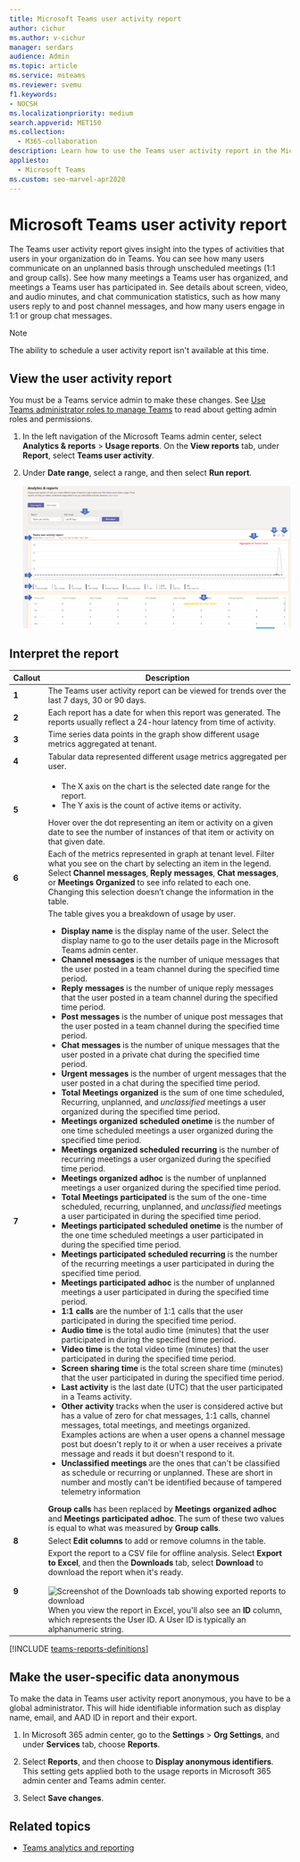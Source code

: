 ```yaml
---
title: Microsoft Teams user activity report
author: cichur
ms.author: v-cichur
manager: serdars
audience: Admin
ms.topic: article
ms.service: msteams
ms.reviewer: svemu
f1.keywords:
- NOCSH
ms.localizationpriority: medium
search.appverid: MET150
ms.collection: 
  - M365-collaboration
description: Learn how to use the Teams user activity report in the Microsoft Teams admin center to see how users in your organization are using Teams.
appliesto: 
  - Microsoft Teams
ms.custom: seo-marvel-apr2020
---
```


# Microsoft Teams user activity report

The Teams user activity report gives insight into the types of activities that users in your organization do in Teams. You can see how many users communicate on an unplanned basis through unscheduled meetings (1:1 and group calls). See how many meetings a Teams user has organized, and meetings a Teams user has participated in. See details about screen, video, and audio minutes, and chat communication statistics, such as how many users reply to and post channel messages, and how many users engage in 1:1 or group chat messages.

> [!NOTE]
> The ability to schedule a user activity report isn't available at this time.

## View the user activity report

You must be a Teams service admin to make these changes. See [Use Teams administrator roles to manage Teams](../using-admin-roles.md) to read about getting admin roles and permissions.

1. In the left navigation of the Microsoft Teams admin center, select **Analytics & reports** > **Usage reports**. On the **View reports** tab, under **Report**, select **Teams user activity**.
2. Under **Date range**, select a range, and then select **Run report**.

    ![Screenshot of the Teams user activity report in the Teams admin center with callouts](../media/teams-reports-user-activity-with-callouts.png "Screenshot of the Teams user activity report in the Teams admin center with callouts")

## Interpret the report

| Callout |Description  |
|--------|-------------|
|**1**   |The Teams user activity report can be viewed for trends over the last 7 days, 30 or 90 days. |
|**2**   |Each report has a date for when this report was generated. The reports usually reflect a 24-hour latency from time of activity. |
|**3**   |Time series data points in the graph show different usage metrics aggregated at tenant. |
|**4**   |Tabular data represented different usage metrics aggregated per user. |
|**5**   |<ul><li>The X axis on the chart is the selected date range for the report.</li> <li> The Y axis is the count of active items or activity.</li> </ul>Hover over the dot representing an item or activity on a given date to see the number of instances of that item or activity on that given date.|
|**6**   | Each of the metrics represented in graph at tenant level. Filter what you see on the chart by selecting an item in the legend. Select **Channel messages**, **Reply messages**,  **Chat messages**, or **Meetings Organized** to see info related to each one. Changing this selection doesn’t change the information in the table. |
|**7**   |The table gives you a breakdown of usage by user.   <ul><li>**Display name** is the display name of the user. Select the display name to go to the user details page in the Microsoft Teams admin center.</li><li>**Channel messages** is the number of unique messages that the user posted in a team channel during the specified time period.</li><li>**Reply messages** is the number of unique reply messages that the user posted in a team channel during the specified time period.</li> <li>**Post messages** is the number of unique post messages that the user posted in a team channel during the specified time period.</li><li>**Chat messages** is the number of unique messages that the user posted in a private chat during the specified time period.</li><li>**Urgent messages** is the number of urgent messages that the user posted in a  chat during the specified time period.</li><li>**Total Meetings organized** is the sum of one time scheduled, Recurring, unplanned, and <em>unclassified</em> meetings a user organized during the specified time period.</li><li>**Meetings organized scheduled onetime** is the number of one time scheduled meetings a user organized during the specified time period.</li><li>**Meetings organized scheduled recurring** is the number of recurring meetings a user organized during the specified time period.</li><li>**Meetings organized adhoc** is the number of unplanned meetings a user organized during the specified time period.</li><li>**Total Meetings participated** is the sum  of the one-time scheduled, recurring, unplanned, and <em>unclassified</em> meetings a user participated in during the specified time period.</li><li>**Meetings participated scheduled onetime** is the number of the one time scheduled meetings a user participated in during the specified time period.</li><li>**Meetings participated scheduled recurring** is the number of the recurring meetings a user participated in during the specified time period.</li><li>**Meetings participated adhoc** is the number of unplanned meetings a user participated in during the specified time period.</li><li>**1:1 calls** are the number of 1:1 calls that the user participated in during the specified time period.</li><li>**Audio time** is the total audio time (minutes) that the user participated in during the specified time period.</li><li>**Video time** is the total video time (minutes) that the user participated in during the specified time period.</li><li>**Screen sharing time** is the total screen share time (minutes) that the user participated in during the specified time period.</li>  <li>**Last activity** is the last date (UTC) that the user participated in a Teams activity.</li><li>**Other activity** tracks when the user is considered active but has a value of zero for chat messages, 1:1 calls, channel messages, total meetings, and meetings organized. Examples actions are when a user opens a channel message post but doesn't reply to it or when a user receives a private message and reads it but doesn't respond to it.</li> <li>**Unclassified meetings** are the ones that can't be classified as schedule or recurring or unplanned. These are short in number and mostly can't be identified because of tampered telemetry information</li> </ul>**Group calls** has been replaced by **Meetings organized adhoc** and **Meetings participated adhoc**. The sum of these two values is equal to what was measured by **Group calls**.
|**8**   |Select **Edit columns** to add or remove columns in the table. |
|**9**   |Export the report to a CSV file for offline analysis. Select **Export to Excel**, and then the **Downloads** tab, select **Download** to download the report when it's ready.<br><br>![Screenshot of the Downloads tab showing exported reports to download](../media/teams-reports-export-to-csv.png) <br>When you view the report in Excel, you'll also see an **ID** column, which represents the User ID. A User ID is typically an alphanumeric string. ||

[!INCLUDE [teams-reports-definitions](../includes/teams-reports-definitions.md)]

## Make the user-specific data anonymous

To make the data in Teams user activity report anonymous, you have to be a global administrator. This will hide identifiable information such as display name, email, and AAD ID in report and their export.

1. In Microsoft 365 admin center, go to the **Settings** \> **Org Settings**, and under **Services** tab, choose **Reports**.
    
2. Select **Reports**, and then choose to **Display anonymous identifiers**. This setting gets applied both to the usage reports in Microsoft 365 admin center and Teams admin center.
  
3. Select **Save changes**.

## Related topics

- [Teams analytics and reporting](teams-reporting-reference.md)
